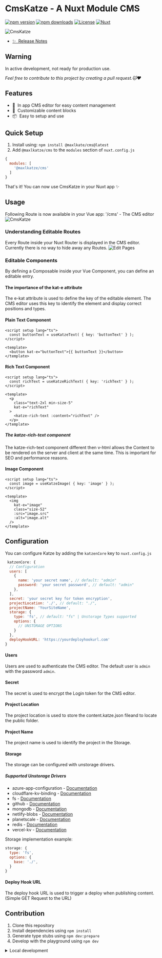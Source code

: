<!--
Get your module up and running quickly.

Find and replace all on all files (CMD+SHIFT+F):
- Name: CmsKatze
- Package name: cms-katze
- Description: An easy to setup in APP CMS
-->

# CmsKatze - A Nuxt Module CMS

[![npm version][npm-version-src]][npm-version-href]
[![npm downloads][npm-downloads-src]][npm-downloads-href]
[![License][license-src]][license-href]
[![Nuxt][nuxt-src]][nuxt-href]

![CmsKatze](/src/runtime/assets/logo_outlines.svg)

- [✨ &nbsp;Release Notes](/CHANGELOG.md)
<!-- - [🏀 Online playground](https://stackblitz.com/github/your-org/cms-katze?file=playground%2Fapp.vue) -->
<!-- - [📖 &nbsp;Documentation](https://example.com) -->

## Warning
In active development, not ready for production use.

_Feel free to contribute to this project by creating a pull request.🐱❤️_

## Features

- 📝 &nbsp;In app CMS editor for easy content management
- 🎨 &nbsp;Customizable content blocks
- 📦 &nbsp;Easy to setup and use

## Quick Setup

1. Install using: `npm install @maxlkate/cms@latest`
2. Add `@maxlkatze/cms` to the `modules` section of `nuxt.config.js`

```js
{
  modules: [
    '@maxlkatze/cms'
  ]
}
```

That's it! You can now use CmsKatze in your Nuxt app ✨

## Usage

Following Route is now available in your Vue app:
'/cms' - The CMS editor
![CmsKatze](/documentation/cms_showcase.png)

### Understanding Editable Routes
Every Route inside your Nuxt Router is displayed in the CMS editor.
Currently there is no way to hide away any Routes.
![Edit Pages](/documentation/pages_showcase.png)

### Editable Components
By defining a Composable inside your Vue Component, you can define an editable entry.

#### The importance of the kat-e attribute
The e-kat attribute is used to define the key of the editable element.
The CMS editor uses this key to identify the element and display correct positions and types.

#### Plain Text Component
```vue
<script setup lang="ts">
  const buttonText = useKatzeText( { key: 'buttonText' } );
</script>

<template>
  <button kat-e="buttonText">{{ buttonText }}</button>
</template>
```

#### Rich Text Component
```vue
<script setup lang="ts">
  const richText = useKatzeRichText( { key: 'richText' } );
</script>

<template>
  <p
    class="text-2xl min-size-5"
    kat-e="richText"
  >
    <katze-rich-text :content="richText" />
  </p>
</template>
```
##### The katze-rich-text component
The katze-rich-text component different then v-html allows the Content to be rendered on the server and client at the same time.
This is important for SEO and performance reasons.

#### Image Component
```vue
<script setup lang="ts">
  const image = useKatzeImage( { key: 'image' } );
</script>

<template>
  <img
    kat-e="image"
    class="size-52"
    :src="image.src"
    :alt="image.alt"
  />
</template>
```

## Configuration

You can configure Katze by adding the `katzenCore` key to `nuxt.config.js`

```js
 katzenCore: {
  // Configuration
  users: [
    {
      name: 'your secret name', // default: "admin"
      password: 'your secret password', // default: "admin"
    },
  ],
  secret: 'your secret key for token encryption',
  projectLocation: './', // default: "./",
  projectName: 'YourSiteName',
  storage: {
    type: 'fs', // default: "fs" | Unstorage Types supported
    options: {
      // UNSTORAGE OPTIONS
    }
  },
  deployHookURL: 'https://yourdeployhookurl.com'
}
```
#### Users
Users are used to authenticate the CMS editor. The default user is `admin` with the password `admin`.

#### Secret
The secret is used to encrypt the Login token for the CMS editor.

#### Project Location
The project location is used to store the content.katze.json fileand to locate the public folder.

#### Project Name
The project name is used to identify the project in the Storage.

#### Storage
The storage can be configured with unstorage drivers.

##### Supported Unstorage Drivers
- azure-app-configuration - [Documentation](https://unstorage.unjs.io/drivers/azure)
- cloudflare-kv-binding - [Documentation](https://unstorage.unjs.io/drivers/cloudflare)
- fs - [Documentation](https://unstorage.unjs.io/drivers/fs)
- github - [Documentation](https://unstorage.unjs.io/drivers/github)
- mongodb - [Documentation](https://unstorage.unjs.io/drivers/mongodb)
- netlify-blobs - [Documentation](https://unstorage.unjs.io/drivers/netlify)
- planetscale - [Documentation](https://unstorage.unjs.io/drivers/planetscale)
- redis - [Documentation](https://unstorage.unjs.io/drivers/redis)
- vercel-kv - [Documentation](https://unstorage.unjs.io/drivers/vercel)

Storage implementation example:
```js
storage: {
  type: 'fs',
  options: {
    base: './',
  }
}
```
#### Deploy Hook URL
The deploy hook URL is used to trigger a deploy when publishing content.
(Simple GET Request to the URL)

## Contribution

1. Clone this repository
2. Install dependencies using `npm install`
3. Generate type stubs using `npm dev:prepare`
4. Develop with the playground using `npm dev`

<details>
  <summary>Local development</summary>
  
  ```bash
  # Install dependencies
  npm install
  
  # Generate type stubs
  npm run dev:prepare
  
  # Develop with the playground
  npm run dev
  
  # Build the playground
  npm run dev:build
  
  # Run ESLint
  npm run lint
  ```

</details>


<!-- Badges -->
[npm-version-src]: https://img.shields.io/npm/v/@maxlkatze/cms/latest.svg?style=flat&colorA=020420&colorB=00DC82
[npm-version-href]: https://npmjs.com/package/@maxlkatze/cms

[npm-downloads-src]: https://img.shields.io/npm/dm/@maxlkatze/cms.svg?style=flat&colorA=020420&colorB=00DC82
[npm-downloads-href]: https://npmjs.com/package/@maxlkatze/cms

[license-src]: https://img.shields.io/npm/l/@maxlkatze/cms.svg?style=flat&colorA=020420&colorB=00DC82
[license-href]: https://npmjs.com/package/@maxlkatze/cms

[nuxt-src]: https://img.shields.io/badge/Nuxt-020420?logo=nuxt.js
[nuxt-href]: https://nuxt.com
